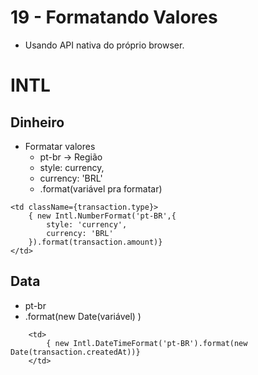 # 19 - Formatando Valores

- Usando API nativa do próprio browser.

# INTL

## Dinheiro

- Formatar valores
    - pt-br → Região
    - style: currency,
    - currency: 'BRL'
    - .format(variável pra formatar)

```tsx
<td className={transaction.type}>
    { new Intl.NumberFormat('pt-BR',{
        style: 'currency',
        currency: 'BRL'
    }).format(transaction.amount)}
</td>
```

## Data

- pt-br
- .format(new Date(variável) )

```tsx
	<td>
	    { new Intl.DateTimeFormat('pt-BR').format(new Date(transaction.createdAt))}
	</td>
```